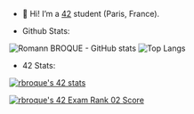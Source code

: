 - 👋 Hi! I’m a [42](https://www.42.fr/) student (Paris, France).

- Github Stats:

![Romann BROQUE - GitHub stats](https://github-readme-stats.vercel.app/api?username=romann-broque&show_icons=true&theme=dark)
![Top Langs](https://github-readme-stats.vercel.app/api/top-langs/?username=romann-broque&layout=compact&theme=dark)

- 42 Stats:

[![rbroque's 42 stats](https://badge42.vercel.app/api/v2/clbinl2bj00060gmj6w1szpw6/stats?cursusId=21&coalitionId=47)](https://github.com/JaeSeoKim/badge42)

[![rbroque's 42 Exam Rank 02 Score](https://badge42.vercel.app/api/v2/clbinl2bj00060gmj6w1szpw6/project/2900405)](https://github.com/JaeSeoKim/badge42)
